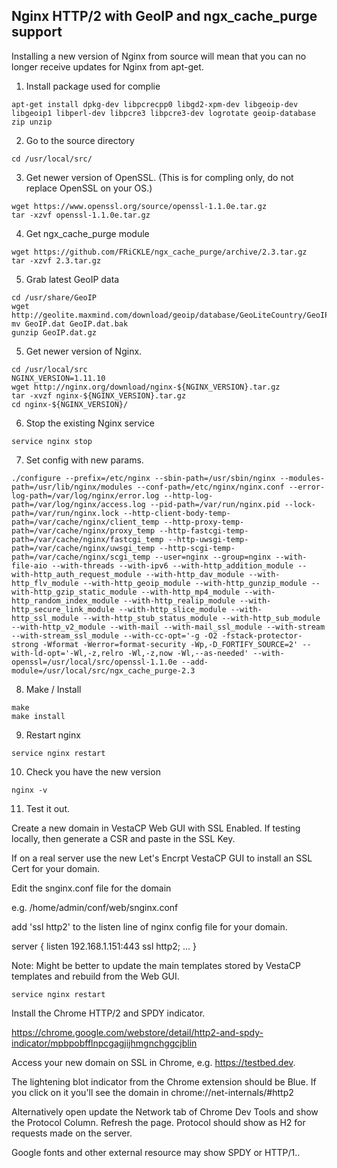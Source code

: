 ## Nginx HTTP/2 with GeoIP and ngx_cache_purge support

Installing a new version of Nginx from source will mean that you can no longer receive updates for Nginx from apt-get.

1. Install package used for complie
```
apt-get install dpkg-dev libpcrecpp0 libgd2-xpm-dev libgeoip-dev libgeoip1 libperl-dev libpcre3 libpcre3-dev logrotate geoip-database zip unzip
```
2. Go to the source directory
```
cd /usr/local/src/
```
3. Get newer version of OpenSSL. (This is for compling only, do not replace OpenSSL on your OS.)
```
wget https://www.openssl.org/source/openssl-1.1.0e.tar.gz  
tar -xzvf openssl-1.1.0e.tar.gz
```
4. Get ngx_cache_purge module
```
wget https://github.com/FRiCKLE/ngx_cache_purge/archive/2.3.tar.gz
tar -xzvf 2.3.tar.gz
```
5. Grab latest GeoIP data
```
cd /usr/share/GeoIP  
wget http://geolite.maxmind.com/download/geoip/database/GeoLiteCountry/GeoIP.dat.gz  
mv GeoIP.dat GeoIP.dat.bak  
gunzip GeoIP.dat.gz  
```
5. Get newer version of Nginx.
```
cd /usr/local/src  
NGINX_VERSION=1.11.10  
wget http://nginx.org/download/nginx-${NGINX_VERSION}.tar.gz  
tar -xvzf nginx-${NGINX_VERSION}.tar.gz  
cd nginx-${NGINX_VERSION}/
```
6. Stop the existing Nginx service
```
service nginx stop
```
7. Set config with new params.
```
./configure --prefix=/etc/nginx --sbin-path=/usr/sbin/nginx --modules-path=/usr/lib/nginx/modules --conf-path=/etc/nginx/nginx.conf --error-log-path=/var/log/nginx/error.log --http-log-path=/var/log/nginx/access.log --pid-path=/var/run/nginx.pid --lock-path=/var/run/nginx.lock --http-client-body-temp-path=/var/cache/nginx/client_temp --http-proxy-temp-path=/var/cache/nginx/proxy_temp --http-fastcgi-temp-path=/var/cache/nginx/fastcgi_temp --http-uwsgi-temp-path=/var/cache/nginx/uwsgi_temp --http-scgi-temp-path=/var/cache/nginx/scgi_temp --user=nginx --group=nginx --with-file-aio --with-threads --with-ipv6 --with-http_addition_module --with-http_auth_request_module --with-http_dav_module --with-http_flv_module --with-http_geoip_module --with-http_gunzip_module --with-http_gzip_static_module --with-http_mp4_module --with-http_random_index_module --with-http_realip_module --with-http_secure_link_module --with-http_slice_module --with-http_ssl_module --with-http_stub_status_module --with-http_sub_module --with-http_v2_module --with-mail --with-mail_ssl_module --with-stream --with-stream_ssl_module --with-cc-opt='-g -O2 -fstack-protector-strong -Wformat -Werror=format-security -Wp,-D_FORTIFY_SOURCE=2' --with-ld-opt='-Wl,-z,relro -Wl,-z,now -Wl,--as-needed' --with-openssl=/usr/local/src/openssl-1.1.0e --add-module=/usr/local/src/ngx_cache_purge-2.3
```
8. Make / Install
```
make
make install
```
9. Restart nginx
```
service nginx restart
```
10. Check you have the new version
```
nginx -v
```
11. Test it out.

Create a new domain in VestaCP Web GUI with SSL Enabled.
If testing locally, then generate a CSR and paste in the SSL Key.

If on a real server use the new Let's Encrpt VestaCP GUI to install an SSL Cert for your domain.

Edit the snginx.conf file for the domain

e.g. /home/admin/conf/web/snginx.conf

add 'ssl http2' to the listen line of nginx config file for your domain.

server {
	listen 192.168.1.151:443 ssl http2;
	...
}

Note: Might be better to update the main templates stored by VestaCP templates and rebuild from the Web GUI.
```
service nginx restart
```
Install the Chrome HTTP/2 and SPDY indicator.

https://chrome.google.com/webstore/detail/http2-and-spdy-indicator/mpbpobfflnpcgagjijhmgnchggcjblin

Access your new domain on SSL in Chrome, e.g. https://testbed.dev.

The lightening blot indicator from the Chrome extension should be Blue. If you click on it you'll see the domain in chrome://net-internals/#http2

Alternatively open update the Network tab of Chrome Dev Tools and show the Protocol Column. Refresh the page. Protocol should show as H2 for requests made on the server.

Google fonts and other external resource may show SPDY or HTTP/1..
